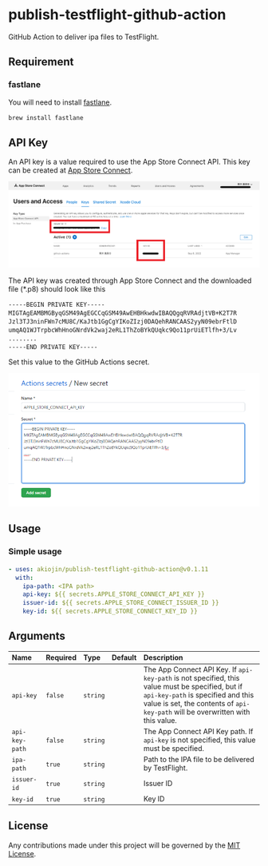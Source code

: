 # publish-testflight-github-action

GitHub Action to deliver ipa files to TestFlight.

## Requirement

### fastlane

You will need to install [fastlane](https://docs.fastlane.tools/).

```sh
brew install fastlane
```

## API Key

An API key is a value required to use the App Store Connect API.
This key can be created at [App Store Connect](https://appstoreconnect.apple.com/access/api).

![API Key](API_Key.png)

The API key was created through App Store Connect and the downloaded file (*.p8) should look like this

```txt
-----BEGIN PRIVATE KEY-----
MIGTAgEAMBMGByqGSM49AgEGCCqGSM49AwEHBHkwdwIBAQQgqRVRAdjtVB+K2T7R
Jzl3TJ3ninFWn7cMU8C/KaJtb1GgCgYIKoZIzj0DAQehRANCAAS2yyN09ebrFtlD
umqAQ1WJTrpbcWhHnoGNrdVk2waj2eRL1ThZoBYkQUqkc9Qo11prUiETlfh+3/Lv
........
-----END PRIVATE KEY-----
```

Set this value to the GitHub Actions secret.

![Secrets](Secrets.png)

## Usage

### Simple usage

```yml
- uses: akiojin/publish-testflight-github-action@v0.1.11
  with:
    ipa-path: <IPA path>
    api-key: ${{ secrets.APPLE_STORE_CONNECT_API_KEY }}
    issuer-id: ${{ secrets.APPLE_STORE_CONNECT_ISSUER_ID }}
    key-id: ${{ secrets.APPLE_STORE_CONNECT_KEY_ID }}
```

## Arguments

|Name|Required|Type|Default|Description|
|:--|:--|:--|:--|:--|
|`api-key`|`false`|`string`||The App Connect API Key. If `api-key-path` is not specified, this value must be specified, but if `api-key-path` is specified and this value is set, the contents of `api-key-path` will be overwritten with this value.|
|`api-key-path`|`false`|`string`||The App Connect API Key path. If `api-key` is not specified, this value must be specified.|
|`ipa-path`|`true`|`string`||Path to the IPA file to be delivered by TestFlight.|
|`issuer-id`|`true`|`string`||Issuer ID|
|`key-id`|`true`|`string`||Key ID|

## License

Any contributions made under this project will be governed by the [MIT License](https://github.com/akiojin/publish-testflight-github-action/blob/main/LICENSE).

